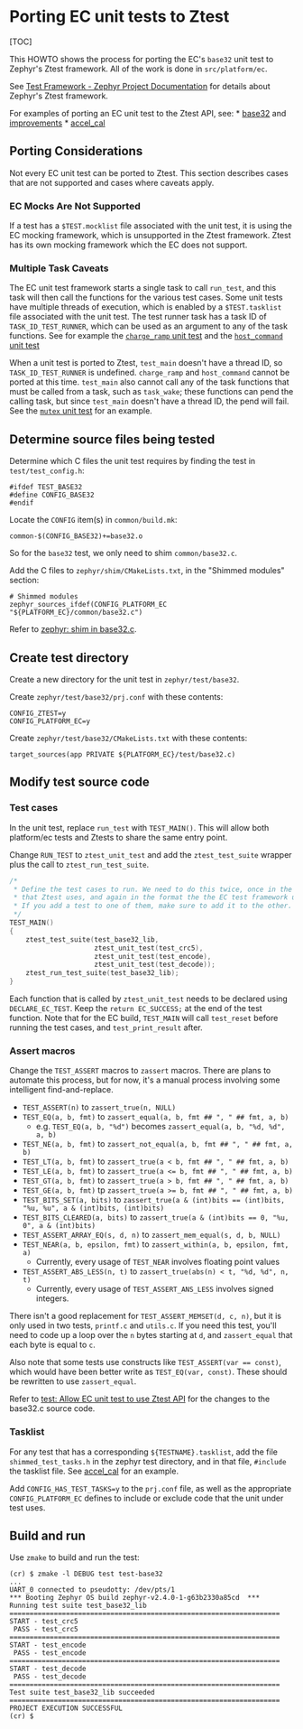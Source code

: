 # Porting EC unit tests to Ztest

[TOC]

This HOWTO shows the process for porting the EC's `base32` unit test to Zephyr's
Ztest framework. All of the work is done in `src/platform/ec`.

See
[Test Framework - Zephyr Project Documentation](https://docs.zephyrproject.org/1.12.0/subsystems/test/ztest.html#quick-start-unit-testing)
for details about Zephyr's Ztest framework.

For examples of porting an EC unit test to the Ztest API, see: *
[base32](https://crrev.com/c/2492527) and
[improvements](https://crrev.com/c/2634401) *
[accel_cal](https://crrev.com/c/2645198)

## Porting Considerations

Not every EC unit test can be ported to Ztest. This section describes cases that
are not supported and cases where caveats apply.

### EC Mocks Are Not Supported

If a test has a `$TEST.mocklist` file associated with the unit test, it is using
the EC mocking framework, which is unsupported in the Ztest framework. Ztest has
its own mocking framework which the EC does not support.

### Multiple Task Caveats

The EC unit test framework starts a single task to call `run_test`, and this
task will then call the functions for the various test cases. Some unit tests
have multiple threads of execution, which is enabled by a `$TEST.tasklist` file
associated with the unit test. The test runner task has a task ID of
`TASK_ID_TEST_RUNNER`, which can be used as an argument to any of the task
functions. See for example the
[`charge_ramp` unit test](https://chromium.googlesource.com/chromiumos/platform/ec/+/HEAD/test/charge_ramp.c#81)
and the
[`host_command` unit test](https://chromium.googlesource.com/chromiumos/platform/ec/+/HEAD/test/host_command.c#32)

When a unit test is ported to Ztest, `test_main` doesn't have a thread ID, so
`TASK_ID_TEST_RUNNER` is undefined. `charge_ramp` and `host_command` cannot be
ported at this time. `test_main` also cannot call any of the task functions that
must be called from a task, such as `task_wake`; these functions can pend the
calling task, but since `test_main` doesn't have a thread ID, the pend will
fail. See the
[`mutex` unit test](https://chromium.googlesource.com/chromiumos/platform/ec/+/HEAD/test/mutex.c#116)
for an example.

## Determine source files being tested

Determine which C files the unit test requires by finding the test in
`test/test_config.h`:

```
#ifdef TEST_BASE32
#define CONFIG_BASE32
#endif
```

Locate the `CONFIG` item(s) in `common/build.mk`:

```
common-$(CONFIG_BASE32)+=base32.o
```

So for the `base32` test, we only need to shim `common/base32.c`.

Add the C files to `zephyr/shim/CMakeLists.txt`, in the "Shimmed modules"
section:

```
# Shimmed modules
zephyr_sources_ifdef(CONFIG_PLATFORM_EC "${PLATFORM_EC}/common/base32.c")
```

Refer to [zephyr: shim in base32.c](https://crrev.com/c/2468631).

## Create test directory

Create a new directory for the unit test in `zephyr/test/base32`.

Create `zephyr/test/base32/prj.conf` with these contents:

```
CONFIG_ZTEST=y
CONFIG_PLATFORM_EC=y
```

Create `zephyr/test/base32/CMakeLists.txt` with these contents:

```
target_sources(app PRIVATE ${PLATFORM_EC}/test/base32.c)
```

## Modify test source code

### Test cases

In the unit test, replace `run_test` with `TEST_MAIN()`. This will allow both
platform/ec tests and Ztests to share the same entry point.

Change `RUN_TEST` to `ztest_unit_test` and add the `ztest_test_suite` wrapper
plus the call to `ztest_run_test_suite`.

```c
/*
 * Define the test cases to run. We need to do this twice, once in the format
 * that Ztest uses, and again in the format the the EC test framework uses.
 * If you add a test to one of them, make sure to add it to the other.
 */
TEST_MAIN()
{
    ztest_test_suite(test_base32_lib,
                     ztest_unit_test(test_crc5),
                     ztest_unit_test(test_encode),
                     ztest_unit_test(test_decode));
    ztest_run_test_suite(test_base32_lib);
}
```

Each function that is called by `ztest_unit_test` needs to be declared using
`DECLARE_EC_TEST`. Keep the `return EC_SUCCESS;` at the end of the test
function. Note that for the EC build, `TEST_MAIN` will call `test_reset` before
running the test cases, and `test_print_result` after.

### Assert macros

Change the `TEST_ASSERT` macros to `zassert` macros. There are plans to automate
this process, but for now, it's a manual process involving some intelligent
find-and-replace.

*   `TEST_ASSERT(n)` to `zassert_true(n, NULL)`
*   `TEST_EQ(a, b, fmt)` to `zassert_equal(a, b, fmt ## ", " ## fmt, a, b)`
    *   e.g. `TEST_EQ(a, b, "%d")` becomes `zassert_equal(a, b, "%d, %d", a, b)`
*   `TEST_NE(a, b, fmt)` to `zassert_not_equal(a, b, fmt ## ", " ## fmt, a, b)`
*   `TEST_LT(a, b, fmt)` to `zassert_true(a < b, fmt ## ", " ## fmt, a, b)`
*   `TEST_LE(a, b, fmt)` to `zassert_true(a <= b, fmt ## ", " ## fmt, a, b)`
*   `TEST_GT(a, b, fmt)` to `zassert_true(a > b, fmt ## ", " ## fmt, a, b)`
*   `TEST_GE(a, b, fmt)` tp `zassert_true(a >= b, fmt ## ", " ## fmt, a, b)`
*   `TEST_BITS_SET(a, bits)` to `zassert_true(a & (int)bits == (int)bits, "%u,
    %u", a & (int)bits, (int)bits)`
*   `TEST_BITS_CLEARED(a, bits)` to `zassert_true(a & (int)bits == 0, "%u, 0", a
    & (int)bits)`
*   `TEST_ASSERT_ARRAY_EQ(s, d, n)` to `zassert_mem_equal(s, d, b, NULL)`
*   `TEST_NEAR(a, b, epsilon, fmt)` to `zassert_within(a, b, epsilon, fmt, a)`
    *   Currently, every usage of `TEST_NEAR` involves floating point values
*   `TEST_ASSERT_ABS_LESS(n, t)` to `zassert_true(abs(n) < t, "%d, %d", n, t)`
    *   Currently, every usage of `TEST_ASSERT_ANS_LESS` involves signed
        integers.

There isn't a good replacement for `TEST_ASSERT_MEMSET(d, c, n)`, but it is only
used in two tests, `printf.c` and `utils.c`. If you need this test, you'll need
to code up a loop over the `n` bytes starting at `d`, and `zassert_equal` that
each byte is equal to `c`.

Also note that some tests use constructs like `TEST_ASSERT(var == const)`, which
would have been better write as `TEST_EQ(var, const)`. These should be rewritten
to use `zassert_equal`.

Refer to
[test: Allow EC unit test to use Ztest API](https://crrev.com/c/2492527) for the
changes to the base32.c source code.

### Tasklist

For any test that has a corresponding `${TESTNAME}.tasklist`, add the file
`shimmed_test_tasks.h` in the zephyr test directory, and in that file,
`#include` the tasklist file. See [accel_cal](https://crrev.com/c/2645198) for
an example.

Add `CONFIG_HAS_TEST_TASKS=y` to the `prj.conf` file, as well as the appropriate
`CONFIG_PLATFORM_EC` defines to include or exclude code that the unit under test
uses.

## Build and run

Use `zmake` to build and run the test:

```
(cr) $ zmake -l DEBUG test test-base32
...
UART_0 connected to pseudotty: /dev/pts/1
*** Booting Zephyr OS build zephyr-v2.4.0-1-g63b2330a85cd  ***
Running test suite test_base32_lib
===================================================================
START - test_crc5
 PASS - test_crc5
===================================================================
START - test_encode
 PASS - test_encode
===================================================================
START - test_decode
 PASS - test_decode
===================================================================
Test suite test_base32_lib succeeded
===================================================================
PROJECT EXECUTION SUCCESSFUL
(cr) $
```
